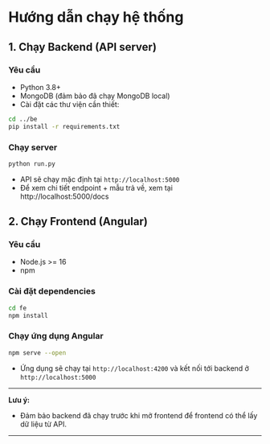 # Hướng dẫn chạy hệ thống

## 1. Chạy Backend (API server)

### Yêu cầu
- Python 3.8+
- MongoDB (đảm bảo đã chạy MongoDB local)
- Cài đặt các thư viện cần thiết:

```sh
cd ../be
pip install -r requirements.txt
```

### Chạy server
```sh
python run.py
```
- API sẽ chạy mặc định tại `http://localhost:5000`
- Để xem chi tiết endpoint + mẫu trả về, xem tại http://localhost:5000/docs

## 2. Chạy Frontend (Angular)

### Yêu cầu
- Node.js >= 16
- npm

### Cài đặt dependencies
```sh
cd fe
npm install
```

### Chạy ứng dụng Angular
```sh
npm serve --open
```
- Ứng dụng sẽ chạy tại `http://localhost:4200` và kết nối tới backend ở `http://localhost:5000`

---

**Lưu ý:**  
- Đảm bảo backend đã chạy trước khi mở frontend để frontend có thể lấy dữ liệu từ API.
---

